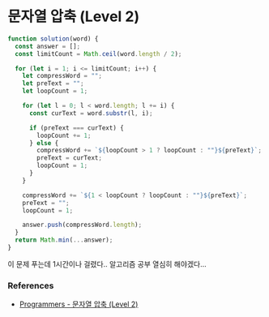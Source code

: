 # 문자열 압축 (Level 2)

```js
function solution(word) {
  const answer = [];
  const limitCount = Math.ceil(word.length / 2);

  for (let i = 1; i <= limitCount; i++) {
    let compressWord = "";
    let preText = "";
    let loopCount = 1;

    for (let l = 0; l < word.length; l += i) {
      const curText = word.substr(l, i);

      if (preText === curText) {
        loopCount += 1;
      } else {
        compressWord += `${loopCount > 1 ? loopCount : ""}${preText}`;
        preText = curText;
        loopCount = 1;
      }
    }

    compressWord += `${1 < loopCount ? loopCount : ""}${preText}`;
    preText = "";
    loopCount = 1;

    answer.push(compressWord.length);
  }
  return Math.min(...answer);
}
```

이 문제 푸는데 1시간이나 걸렸다.. 알고리즘 공부 열심히 해야겠다...

### References

- [Programmers - 문자열 압축 (Level 2)](hhttps://programmers.co.kr/learn/courses/30/lessons/60057)
